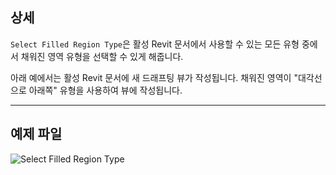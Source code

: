 ## 상세
`Select Filled Region Type`은 활성 Revit 문서에서 사용할 수 있는 모든 유형 중에서 채워진 영역 유형을 선택할 수 있게 해줍니다.

아래 예에서는 활성 Revit 문서에 새 드래프팅 뷰가 작성됩니다. 채워진 영역이 "대각선으로 아래쪽" 유형을 사용하여 뷰에 작성됩니다.

___
## 예제 파일

![Select Filled Region Type](./DSRevitNodesUI.FilledRegionTypes_img.jpg)
